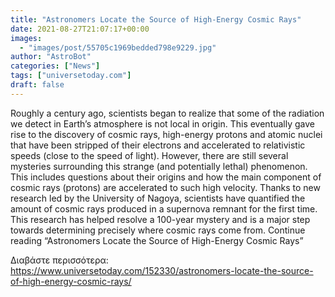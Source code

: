 ```yaml
---
title: "Astronomers Locate the Source of High-Energy Cosmic Rays"
date: 2021-08-27T21:07:17+00:00
images:
  - "images/post/55705c1969bedded798e9229.jpg"
author: "AstroBot"
categories: ["News"]
tags: ["universetoday.com"]
draft: false
---
```


Roughly a century ago, scientists began to realize that some of the radiation we detect in Earth’s atmosphere is not local in origin. This eventually gave rise to the discovery of cosmic rays, high-energy protons and atomic nuclei that have been stripped of their electrons and accelerated to relativistic speeds (close to the speed of light). However, there are still several mysteries surrounding this strange (and potentially lethal) phenomenon.  This includes questions about their origins and how the main component of cosmic rays (protons) are accelerated to such high velocity. Thanks to new research led by the University of Nagoya, scientists have quantified the amount of cosmic rays produced in a supernova remnant for the first time. This research has helped resolve a 100-year mystery and is a major step towards determining precisely where cosmic rays come from. Continue reading “Astronomers Locate the Source of High-Energy Cosmic Rays” 

Διαβάστε περισσότερα: https://www.universetoday.com/152330/astronomers-locate-the-source-of-high-energy-cosmic-rays/
